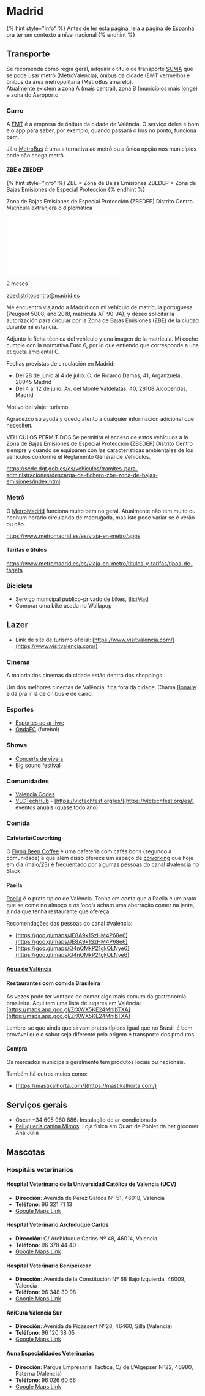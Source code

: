 # Madrid

{% hint style="info" %}
Antes de ler esta página, leia a página de [Espanha](./) pra ter um contexto a nível nacional
{% endhint %}

## Transporte

Se recomenda como regra geral, adquirir o título de transporte [SUMA](https://atmv.gva.es/es/suma) que se pode usar metrô (MetroValencia), ônibus da cidade (EMT vermelho) e ônibus da área metropolitana (MetroBus amarelo).\
Atualmente existem a zona A (mais central), zona B (municípios mais longe) e zona do Aeroporto

### Carro

A [EMT](https://emtvalencia.info/es/) é a empresa de ônibus da cidade de Valência. O serviço deles é bom e o app para saber, por exemplo, quando passará o bus no ponto, funciona bem.

Já o [MetroBus](https://es.wikipedia.org/wiki/Autobuses\_Metropolitanos\_de\_Valencia\_\(MetroBus\)) é uma alternativa ao metrô ou a única opção nos municípios onde não chega metrô.

#### ZBE e ZBEDEP
{% hint style="info" %}
ZBE = Zona de Bajas Emisiones
ZBEDEP = Zona de Bajas Emisiones de Especial Protección
{% endhint %}

Zona de Bajas Emisiones de Especial Protección
(ZBEDEP) Distrito Centro. Matrícula extranjera
o diplomática

![](../../.gitbook/assets/madrid/ACCESO%20ZBEDEP%20-%20ZBE%20MATRICULAS%20EXTRANJERAS.pdf)

2 meses

zbedistritocentro@madrid.es

Me encuentro viajando a Madrid con mi vehículo de matrícula portuguesa (Peugeot 5008, año 2018, matrícula AT-90-JA), y deseo solicitar la autorización para circular por la Zona de Bajas Emisiones (ZBE) de la ciudad durante mi estancia.

Adjunto la ficha técnica del vehículo y una imagen de la matrícula. Mi coche cumple con la normativa Euro 6, por lo que entiendo que corresponde a una etiqueta ambiental C.

Fechas previstas de circulación en Madrid:
- Del 28 de junio al 4 de julio: C. de Ricardo Damas, 41, Arganzuela, 28045 Madrid
- Del 4 al 12 de julio: Av. del Monte Valdelatas, 40, 28108 Alcobendas, Madrid

Motivo del viaje: turismo.

Agradezco su ayuda y quedo atento a cualquier información adicional que necesiten.

VEHÍCULOS PERMITIDOS
Se permitirá el acceso de estos vehículos a la Zona de Bajas Emisiones de Especial
Protección (ZBEDEP) Distrito Centro siempre y cuando se equiparen con las
características ambientales de los vehículos conforme el Reglamento General de
Vehículos.

https://sede.dgt.gob.es/es/vehiculos/tramites-para-administraciones/descarga-de-fichero-zbe-zona-de-bajas-emisiones/index.html


### Metrô

O [MetroMadrid](https://www.metromadrid.es) funciona muito bem no geral. Atualmente não tem muito ou nenhum horário circulando de madrugada, mas isto pode variar se é verão ou não.

https://www.metromadrid.es/es/viaja-en-metro/apps

#### Tarifas e títulos
https://www.metromadrid.es/es/viaja-en-metro/titulos-y-tarifas/tipos-de-tarjeta


### Bicicleta

* Serviço municipal público-privado de bikes, [BiciMad](https://www.bicimad.com)
* Comprar uma bike usada no Wallapop

## Lazer

* Link de site de turismo oficial: [https://www.visitvalencia.com/](https://www.visitvalencia.com/)

### Cinema

A maioria dos cinemas da cidade estão dentro dos shoppings.

Um dos melhores cinemas de Valência, fica fora da cidade. Chama [Bonaire](https://www.westfield.com/spain/bonaire) e dá pra ir lá de ônibus e de carro.

### Esportes

* [Esportes ao ar livre](https://www.valenciabeachbol.com/)
* [OndaFC](https://www.ondafc.es/en/) (futebol)

### Shows

* [Concerts de vivers](https://concertsdevivers.com/)
* [Big sound festival](https://bigsoundfestival.com/)

### Comunidades

* [Valencia Codes](https://valenciacodes.com/)
* [VLCTechHub](https://join.slack.com/t/vlctechhub/shared\_invite/zt-1uwgwmzwg-4cdhd1ZcSfuneN9JCyFQNQ) - [https://vlctechfest.org/es/](https://vlctechfest.org/es/) eventos anuais (quase todo ano)

### Comida

#### Cafeteria/Coworking

O [Flyng Been Coffee](https://flyingbeancoffee.com/) é uma cafeteria com cafés bons (segundo a comunidade) e que além disso oferece um espaço de [coworking](https://www.instagram.com/flyingbeanworkspace/) que hoje em dia (maio/23) é frequentado por algumas pessoas do canal #valencia no Slack

#### Paella

[Paella](https://es.wikipedia.org/wiki/Paella) é o prato típico de Valência. Tenha em conta que a Paella é um prato que se come no almoço e _os locais_ acham uma aberração comer na janta, ainda que tenha restaurante que ofereça.

Recomendações das pessoas do canal #valencia:

* [https://goo.gl/maps/JE8A9k1SzHM4P68e6](https://goo.gl/maps/JE8A9k1SzHM4P68e6)
* [https://goo.gl/maps/Q4nQMkP21gkQLNye6](https://goo.gl/maps/Q4nQMkP21gkQLNye6)

#### [Agua de Valência](https://es.wikipedia.org/wiki/Agua\_de\_Valencia)

#### Restaurantes com comida Brasileira

As vezes pode ter vontade de comer algo mais comum da gastronomia brasileira. Aqui tem uma lista de lugares em Valência: [https://maps.app.goo.gl/ZrXWX5KE24MnjbTXA](https://maps.app.goo.gl/ZrXWX5KE24MnjbTXA)

Lembre-se que ainda que sirvam pratos típicos igual que no Brasil, é bem provável que o sabor seja diferente pela origem e transporte dos produtos.

#### Compra

Os mercados municipais geralmente tem produtos locais ou nacionais.

Também há outros meios como:

* [https://mastikalhorta.com/](https://mastikalhorta.com/)

## Serviços gerais

* Oscar +34 605 960 886: Instalação de ar-condicionado
* [Peluquería canina Mimos](https://peluqueriacaninamimos.com/): Loja física em Quart de Poblet da pet groomer Ana Júlia

## Mascotas

### Hospitáis veterinarios

#### Hospital Veterinario de la Universidad Católica de Valencia (UCV)

* **Dirección**: Avenida de Pérez Galdós Nº 51, 46018, Valencia
* **Teléfono**: 96 321 71 13
* [Google Maps Link](https://g.co/kgs/S81fcHu)

#### Hospital Veterinario Archiduque Carlos

* **Dirección**: C/ Archiduque Carlos Nº 48, 46014, Valencia
* **Teléfono**: 96 378 44 40
* [Google Maps Link](https://g.co/kgs/KGNehjx)

#### Hospital Veterinario Benipeixcar

* **Dirección**: Avenida de la Constitución Nº 68 Bajo Izquierda, 46009, Valencia
* **Teléfono**: 96 348 30 98
* [Google Maps Link](https://g.co/kgs/JqjNQNj)

#### AniCura Valencia Sur

* **Dirección**: Avenida de Picassent Nº28, 46460, Silla (Valencia)
* **Teléfono**: 96 120 38 05
* [Google Maps Link](https://g.co/kgs/enMFm7r)

#### Auna Especialidades Veterinarias

* **Dirección**: Parque Empresarial Táctica, C/ de L'Algepser Nº22, 46980, Paterna (Valencia)
* **Teléfono**: 96 026 60 66
* [Google Maps Link](https://g.co/kgs/sHsrpkR)
